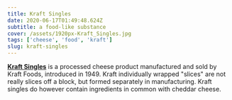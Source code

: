 ```yaml
---
title: Kraft Singles
date: 2020-06-17T01:49:48.624Z
subtitle: a food-like substance
cover: /assets/1920px-Kraft_Singles.jpg
tags: ['cheese', 'food', 'kraft']
slug: kraft-singles
---
```


**[Kraft Singles](https://en.wikipedia.org/wiki/Kraft_Singles)** is a processed cheese product manufactured and sold by Kraft Foods, introduced in 1949. Kraft individually wrapped "slices" are not really slices off a block, but formed separately in manufacturing. Kraft singles do however contain ingredients in common with cheddar cheese.
